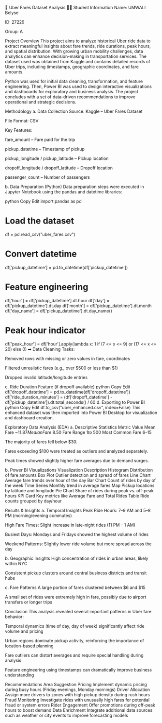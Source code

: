 🚖 Uber Fares Dataset Analysis
👩‍🎓 Student Information
Name: UMWALI Belyse

ID: 27229

Group: A

 Project Overview
This project aims to analyze historical Uber ride data to extract meaningful insights about fare trends, ride durations, peak hours, and spatial distribution. With growing urban mobility challenges, data analytics can enhance decision-making in transportation services. The dataset used was obtained from Kaggle and contains detailed records of Uber trips, including timestamps, geographic coordinates, and fare amounts.

Python was used for initial data cleaning, transformation, and feature engineering. Then, Power BI was used to design interactive visualizations and dashboards for exploratory and business analysis. The project concludes with a set of data-driven recommendations to improve operational and strategic decisions.

 Methodology
a. Data Collection
Source: Kaggle – Uber Fares Dataset

File Format: CSV

Key Features:

fare_amount – Fare paid for the trip

pickup_datetime – Timestamp of pickup

pickup_longitude / pickup_latitude – Pickup location

dropoff_longitude / dropoff_latitude – Dropoff location

passenger_count – Number of passengers

b. Data Preparation (Python)
Data preparation steps were executed in Jupyter Notebook using the pandas and datetime libraries:

python
Copy
Edit
import pandas as pd

# Load the dataset
df = pd.read_csv("uber_fares.csv")

# Convert datetime
df['pickup_datetime'] = pd.to_datetime(df['pickup_datetime'])

# Feature engineering
df['hour'] = df['pickup_datetime'].dt.hour
df['day'] = df['pickup_datetime'].dt.day
df['month'] = df['pickup_datetime'].dt.month
df['day_name'] = df['pickup_datetime'].dt.day_name()

# Peak hour indicator
df['peak_hour'] = df['hour'].apply(lambda x: 1 if (7 <= x <= 9) or (17 <= x <= 20) else 0)
➡ Data Cleaning Tasks:

Removed rows with missing or zero values in fare, coordinates

Filtered unrealistic fares (e.g., over $500 or less than $1)

Dropped invalid latitude/longitude entries

c. Ride Duration Feature (if dropoff available)
python
Copy
Edit
df['dropoff_datetime'] = pd.to_datetime(df['dropoff_datetime'])
df['ride_duration_minutes'] = (df['dropoff_datetime'] - df['pickup_datetime']).dt.total_seconds() / 60
d. Exporting to Power BI
python
Copy
Edit
df.to_csv("uber_enhanced.csv", index=False)
This enhanced dataset was then imported into Power BI Desktop for visualization and dashboard creation.

 Exploratory Data Analysis (EDA)
a. Descriptive Statistics
Metric	Value
Mean Fare	~$11.87
Median Fare	~$8.50
Fare Range	$1 to ~$500
Most Common Fare	$6–$15

The majority of fares fell below $30.

Fares exceeding $100 were treated as outliers and analyzed separately.

Peak times showed slightly higher fare averages due to demand surges.

b. Power BI Visualizations
Visualization	Description
Histogram	Distribution of fare amounts
Box Plot	Outlier detection and spread of fares
Line Chart	Average fare trends over hour of the day
Bar Chart	Count of rides by day of the week
Time Series	Monthly trend in average fares
Map	Pickup locations by latitude and longitude
Pie Chart	Share of rides during peak vs. off-peak hours
KPI Card	Key metrics like Average Fare and Total Rides
Table	Ride counts grouped by day/hour

 Results & Insights
a. Temporal Insights
Peak Ride Hours: 7–9 AM and 5–8 PM (morning/evening commutes)

High Fare Times: Slight increase in late-night rides (11 PM – 1 AM)

Busiest Days: Mondays and Fridays showed the highest volume of rides

Weekend Patterns: Slightly lower ride volume but more spread across the day

b. Geographic Insights
High concentration of rides in urban areas, likely within NYC

Consistent pickup clusters around central business districts and transit hubs

c. Fare Patterns
A large portion of fares clustered between $6 and $15

A small set of rides were extremely high in fare, possibly due to airport transfers or longer trips

 Conclusion
This analysis revealed several important patterns in Uber fare behavior:

Temporal dynamics (time of day, day of week) significantly affect ride volume and pricing

Urban regions dominate pickup activity, reinforcing the importance of location-based planning

Fare outliers can distort averages and require special handling during analysis

Feature engineering using timestamps can dramatically improve business understanding

 Recommendations
Area	Suggestion
Pricing	Implement dynamic pricing during busy hours (Friday evenings, Monday mornings)
Driver Allocation	Assign more drivers to zones with high pickup density during rush hours
Fraud Monitoring	Investigate rides with unusually high fares for potential fraud or system errors
Rider Engagement	Offer promotions during off-peak hours to boost demand
Data Enrichment	Integrate additional data sources such as weather or city events to improve forecasting models

